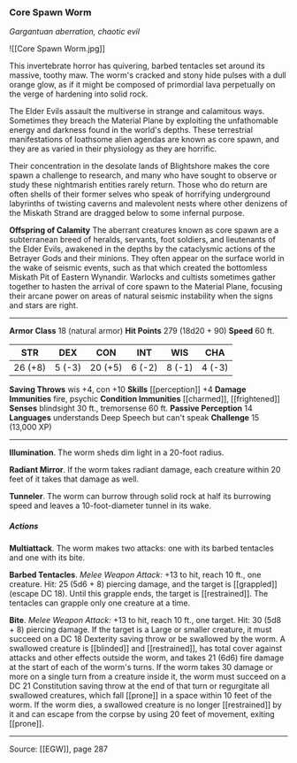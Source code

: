 ### Core Spawn Worm
_Gargantuan aberration, chaotic evil_

![[Core Spawn Worm.jpg]]

This invertebrate horror has quivering, barbed tentacles set around its massive, toothy maw. The worm's cracked and stony hide pulses with a dull orange glow, as if it might be composed of primordial lava perpetually on the verge of hardening into solid rock.


The Elder Evils assault the multiverse in strange and calamitous ways. Sometimes they breach the Material Plane by exploiting the unfathomable energy and darkness found in the world's depths. These terrestrial manifestations of loathsome alien agendas are known as core spawn, and they are as varied in their physiology as they are horrific.

Their concentration in the desolate lands of Blightshore makes the core spawn a challenge to research, and many who have sought to observe or study these nightmarish entities rarely return. Those who do return are often shells of their former selves who speak of horrifying underground labyrinths of twisting caverns and malevolent nests where other denizens of the Miskath Strand are dragged below to some infernal purpose.

**Offspring of Calamity** The aberrant creatures known as core spawn are a subterranean breed of heralds, servants, foot soldiers, and lieutenants of the Elder Evils, awakened in the depths by the cataclysmic actions of the Betrayer Gods and their minions. They often appear on the surface world in the wake of seismic events, such as that which created the bottomless Miskath Pit of Eastern Wynandir. Warlocks and cultists sometimes gather together to hasten the arrival of core spawn to the Material Plane, focusing their arcane power on areas of natural seismic instability when the signs and stars are right.





---

**Armor Class** 18 (natural armor)
**Hit Points** 279 (18d20 + 90)
**Speed** 60 ft.

| STR     | DEX     | CON     | INT     | WIS     | CHA     |
|---------|---------|---------|---------|---------|---------|
| 26 (+8) | 5 (-3) | 20 (+5) | 6 (-2) | 8 (-1) | 4 (-3) |

**Saving Throws** wis +4, con +10
**Skills** [[perception]] +4
**Damage Immunities** fire, psychic
**Condition Immunities** [[charmed]], [[frightened]]
**Senses** blindsight 30 ft., tremorsense 60 ft.
**Passive Perception** 14
**Languages** understands Deep Speech but can't speak
**Challenge** 15 (13,000 XP)

---

**Illumination**. The worm sheds dim light in a 20-foot radius.

**Radiant Mirror**. If the worm takes radiant damage, each creature within 20 feet of it takes that damage as well.

**Tunneler**. The worm can burrow through solid rock at half its burrowing speed and leaves a 10-foot-diameter tunnel in its wake.

##### Actions
**Multiattack**. The worm makes two attacks: one with its barbed tentacles and one with its bite.

**Barbed Tentacles**. _Melee Weapon Attack:_ +13 to hit, reach 10 ft., one creature. Hit: 25 (5d6 + 8) piercing damage, and the target is [[grappled]] (escape DC 18). Until this grapple ends, the target is [[restrained]]. The tentacles can grapple only one creature at a time.

**Bite**. _Melee Weapon Attack:_ +13 to hit, reach 10 ft., one target. Hit: 30 (5d8 + 8) piercing damage. If the target is a Large or smaller creature, it must succeed on a DC 18 Dexterity saving throw or be swallowed by the worm. A swallowed creature is [[blinded]] and [[restrained]], has total cover against attacks and other effects outside the worm, and takes 21 (6d6) fire damage at the start of each of the worm's turns. If the worm takes 30 damage or more on a single turn from a creature inside it, the worm must succeed on a DC 21 Constitution saving throw at the end of that turn or regurgitate all swallowed creatures, which fall [[prone]] in a space within 10 feet of the worm. If the worm dies, a swallowed creature is no longer [[restrained]] by it and can escape from the corpse by using 20 feet of movement, exiting [[prone]].


---

Source: [[EGW]], page 287